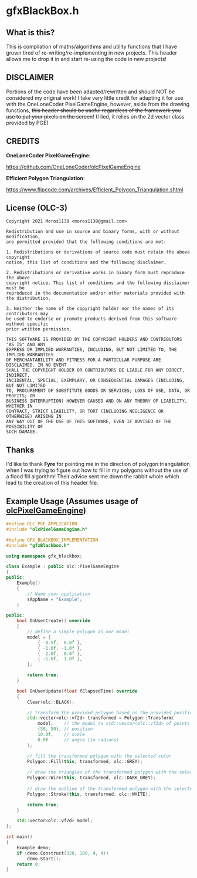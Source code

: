 # gfxBlackBox.h

## What is this?


This is compilation of maths/algorithms and utility functions that I have
grown tired of re-writing/re-implementing in new projects. This header
allows me to drop it in and start re-using the code in new projects!

## DISCLAIMER

Portions of the code have been adapted/rewritten and should NOT be considered
my original work! I take very little credit for adapting it for use with
the OneLoneCoder PixelGameEngine, however, aside from the drawing functions,
~~this header should be useful regardless of the framework you use to put your
pixels on the screen~~! (I lied, it relies on the 2d vector class provided by
PGE)

## CREDITS

**OneLoneCoder PixelGameEngine**:

https://github.com/OneLoneCoder/olcPixelGameEngine


**Efficient Polygon Triangulation**:

https://www.flipcode.com/archives/Efficient_Polygon_Triangulation.shtml


## License (OLC-3)
```
Copyright 2021 Moros1138 <moros1138@gmail.com>

Redistribution and use in source and binary forms, with or without modification,
are permitted provided that the following conditions are met:

1. Redistributions or derivations of source code must retain the above copyright
notice, this list of conditions and the following disclaimer.

2. Redistributions or derivative works in binary form must reproduce the above
copyright notice. This list of conditions and the following	disclaimer must be
reproduced in the documentation and/or other materials provided with the distribution.

3. Neither the name of the copyright holder nor the names of its contributors may
be used to endorse or promote products derived from this software without specific
prior written permission.

THIS SOFTWARE IS PROVIDED BY THE COPYRIGHT HOLDERS AND CONTRIBUTORS	"AS IS" AND ANY
EXPRESS OR IMPLIED WARRANTIES, INCLUDING, BUT NOT LIMITED TO, THE IMPLIED WARRANTIES
OF MERCHANTABILITY AND FITNESS FOR A PARTICULAR PURPOSE ARE DISCLAIMED. IN NO EVENT
SHALL THE COPYRIGHT	HOLDER OR CONTRIBUTORS BE LIABLE FOR ANY DIRECT, INDIRECT,
INCIDENTAL,	SPECIAL, EXEMPLARY, OR CONSEQUENTIAL DAMAGES (INCLUDING, BUT NOT LIMITED
TO, PROCUREMENT OF SUBSTITUTE GOODS OR SERVICES; LOSS OF USE, DATA, OR PROFITS; OR
BUSINESS INTERRUPTION) HOWEVER CAUSED AND ON ANY THEORY OF LIABILITY, WHETHER IN
CONTRACT, STRICT LIABILITY, OR TORT	(INCLUDING NEGLIGENCE OR OTHERWISE) ARISING IN
ANY WAY OUT OF THE USE OF THIS SOFTWARE, EVEN IF ADVISED OF THE POSSIBILITY OF
SUCH DAMAGE.    
```

## Thanks

I'd like to thank **Fyre** for pointing me in the direction of polygon
triangulation when I was trying to figure out how to fill in my polygons
without the use of a flood fill algorithm! Their advice sent me down the
rabbit whole which lead to the creation of this header file.

## Example Usage (Assumes usage of [olcPixelGameEngine](https://github.com/OneLoneCoder/olcPixelGameEngine))
```cpp
#define OLC_PGE_APPLICATION
#include "olcPixelGameEngine.h"

#define GFX_BLACKBOX_IMPLEMENTATION
#include "gfxBlackbox.h"

using namespace gfx_blackbox;

class Example : public olc::PixelGameEngine
{
public:
	Example()
	{
		// Name your application
		sAppName = "Example";
	}

public:
	bool OnUserCreate() override
	{
        // define a simple polygon as our model
        model = {
            { -0.5f,  0.0f },
            { -1.0f, -1.0f },
            {  2.0f,  0.0f },
            { -1.0f,  1.0f },
        };		

		return true;
	}

	bool OnUserUpdate(float fElapsedTime) override
	{
        Clear(olc::BLACK);

        // transform the provided polygon based on the provided position, scale, and angle(in radians)
        std::vector<olc::vf2d> transformed = Polygon::Transform(
            model,    // the model (a std::vector<olc::vf2d> of points that make up the polygon)
            {50, 50}, // position
            10.0f,    // scale
            0.0f      // angle (in radians)
        );

        // fill the transformed polygon with the selected color
        Polygon::Fill(this, transformed, olc::GREY);
        
        // draw the triangles of the transformed polygon with the selected color
        Polygon::Wire(this, transformed, olc::DARK_GREY);
        
        // draw the outline of the transformed polygon with the selected color
        Polygon::Stroke(this, transformed, olc::WHITE);

        return true;
	}

    std::vector<olc::vf2d> model;
};

int main()
{
	Example demo;
	if (demo.Construct(320, 180, 4, 4))
		demo.Start();
	return 0;
}
```